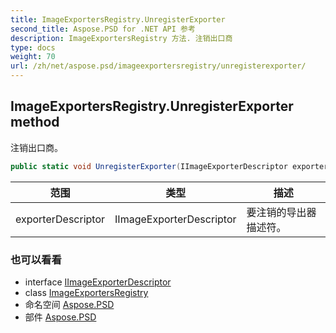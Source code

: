 ```yaml
---
title: ImageExportersRegistry.UnregisterExporter
second_title: Aspose.PSD for .NET API 参考
description: ImageExportersRegistry 方法. 注销出口商
type: docs
weight: 70
url: /zh/net/aspose.psd/imageexportersregistry/unregisterexporter/
---
```

## ImageExportersRegistry.UnregisterExporter method

注销出口商。

```csharp
public static void UnregisterExporter(IImageExporterDescriptor exporterDescriptor)
```

| 范围 | 类型 | 描述 |
| --- | --- | --- |
| exporterDescriptor | IImageExporterDescriptor | 要注销的导出器描述符。 |

### 也可以看看

* interface [IImageExporterDescriptor](../../iimageexporterdescriptor/)
* class [ImageExportersRegistry](../)
* 命名空间 [Aspose.PSD](../../imageexportersregistry/)
* 部件 [Aspose.PSD](../../../)


